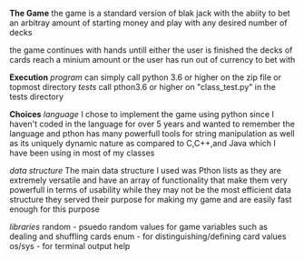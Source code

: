 **The Game**
the game is a standard version of blak jack with the abiity to bet an 
arbitray amount of starting money and play with any desired number of decks

the game continues with hands untill either the user is finished the decks of cards reach a minium 
amount or the user has run out of currency to bet with

**Execution**
*program*
can simply call python 3.6 or higher on the zip file or topmost directory
*tests*
call pthon3.6 or higher on "class_test.py" in the tests directory


**Choices**
*language*
I chose to implement the game using python since I haven't coded in the language for
over 5 years and wanted to remember the language and pthon has many powerfull tools 
for string manipulation as well as its uniquely dynamic nature as compared to C,C++,and Java 
which I have been using in most of my classes

*data structure*
The main data structure I used was Pthon lists as they are extremely versatile and have an 
array of functionality that make them very powerfull in terms of usability
while they may not be the most efficient data structure they served their purpose for
making my game and are easily fast enough for this purpose

*libraries*
random - psuedo random values for game variables such as dealing and shuffling cards
enum - for distinguishing/defining card values
os/sys - for terminal output help
